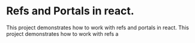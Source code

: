 # Refs and Portals in react.

This project demonstrates how to work with refs and portals in react.
This project demonstrates how to work with refs a